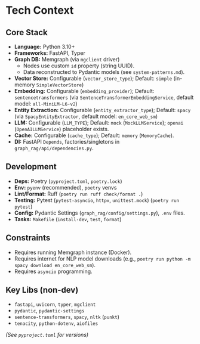# Tech Context

## Core Stack
*   **Language:** Python 3.10+
*   **Frameworks:** FastAPI, Typer
*   **Graph DB:** Memgraph (via `mgclient` driver)
    *   Nodes use custom `id` property (string UUID).
    *   Data reconstructed to Pydantic models (see `system-patterns.md`).
*   **Vector Store:** Configurable (`vector_store_type`); Default: `simple` (in-memory `SimpleVectorStore`)
*   **Embedding:** Configurable (`embedding_provider`); Default: `sentencetransformers` (via `SentenceTransformerEmbeddingService`, default model: `all-MiniLM-L6-v2`)
*   **Entity Extraction:** Configurable (`entity_extractor_type`); Default: `spacy` (via `SpacyEntityExtractor`, default model: `en_core_web_sm`)
*   **LLM:** Configurable (`LLM_TYPE`); Default: `mock` (`MockLLMService`); `openai` (`OpenAILLMService`) placeholder exists.
*   **Cache:** Configurable (`cache_type`); Default: `memory` (`MemoryCache`).
*   **DI:** FastAPI `Depends`, factories/singletons in `graph_rag/api/dependencies.py`.

## Development
*   **Deps:** Poetry (`pyproject.toml`, `poetry.lock`)
*   **Env:** `pyenv` (recommended), `poetry` venvs
*   **Lint/Format:** Ruff (`poetry run ruff check/format .`)
*   **Testing:** Pytest (`pytest-asyncio`, `httpx`, `unittest.mock`) (`poetry run pytest`)
*   **Config:** Pydantic Settings (`graph_rag/config/settings.py`), `.env` files.
*   **Tasks:** `Makefile` (`install-dev`, `test`, `format`)

## Constraints
*   Requires running Memgraph instance (Docker).
*   Requires internet for NLP model downloads (e.g., `poetry run python -m spacy download en_core_web_sm`).
*   Requires `asyncio` programming.

## Key Libs (non-dev)
*   `fastapi`, `uvicorn`, `typer`, `mgclient`
*   `pydantic`, `pydantic-settings`
*   `sentence-transformers`, `spacy`, `nltk` (`punkt`)
*   `tenacity`, `python-dotenv`, `aiofiles`

*(See `pyproject.toml` for versions)* 